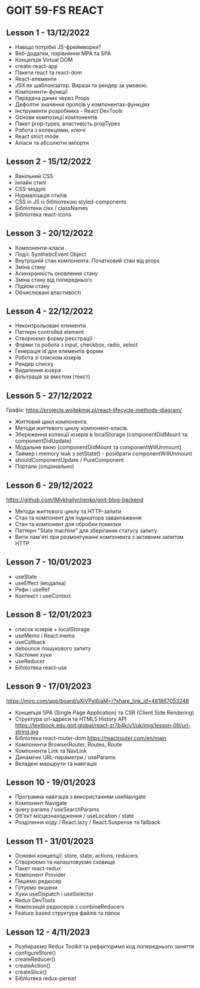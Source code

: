 # GOIT 59-FS REACT

## Lesson 1 - 13/12/2022

- Навіщо потрібні JS-фреймворки?
- Веб-додатки, порівняння MPA та SPA
- Концепція Virtual DOM
- create-react-app
- Пакети react та react-dom
- React-елементи
- JSX як шаблонізатор. Вирази та рендер за умовою.
- Компоненти-функції
- Передача даних через Props
- Дефолтні значення пропсів у компонентах-функціях
- Інструменти розробника - React DevTools
- Основи композиції компонентів
- Пакет prop-types, властивість propTypes
- Робота з колекціями, ключі
- React strict mode
- Аліаси та абсолютні імпорти

## Lesson 2 - 15/12/2022

- Ванільний CSS
- Інлайн стилі
- CSS-модулі
- Нормалізація стилів
- CSS in JS із бібліотекою styled-components
- Бібліотеки clsx / classNames
- Бібліотека react-icons

## Lesson 3 - 20/12/2022

- Компоненти-класи
- Події: SyntheticEvent Object
- Внутрішній стан компонента. Початковий стан від props
- Зміна стану
- Асинхронність оновлення стану
- Зміна стану від попереднього
- Підйом стану
- Обчислювані властивості

## Lesson 4 - 22/12/2022

- Неконтрольовані елементи
- Паттерн controlled element
- Створюємо форму реєстрації
- Форми та робота з input, checkbox, radio, select
- Генерація id для елементів форми
- Робота зі списком юзерів
- Рендер списку
- Видалення юзера
- фільтрація за вмістом (текст)

## Lesson 5 - 27/12/2022

Графік:
https://projects.wojtekmaj.pl/react-lifecycle-methods-diagram/

- Життєвий цикл компонента.
- Методи життєвого циклу компонент-класів.
- Збереження колекції юзерів в localStorage (componentDidMount та componentDidUpdate)
- Модальне вікно (componentDidMount та componentWillUnmount)
- Таймер і memory leak з setState() - розібрати componentWillUnmount
- shouldComponentUpdate / PureComponent
- Портали (опціонально)

## Lesson 6 - 29/12/2022

https://github.com/iMykhailychenko/goit-blog-backend

- Методи життєвого циклу та HTTP-запити
- Стан та компонент для індикатора завантаження
- Стан та компонент для обробки помилки
- Паттерн "State machine" для зберігання статусу запиту
- Витік пам'яті при розмонтуванні компонента з активним запитом HTTP

## Lesson 7 - 10/01/2023

- useState
- useEffect (модалка)
- Рефи і useRef
- Контекст і useContext

## Lesson 8 - 12/01/2023

- список юзерів + localStorage
- useMemo і React.memo
- useCallback
- debounce пошукового запиту
- Кастомні хуки
- useReducer
- Бібліотека react-use

## Lesson 9 - 17/01/2023

https://miro.com/app/board/uXjVPxI6iaM=/?share_link_id=481867053248

- Концепція SPA (Single Page Application) та CSR (Client Side Rendering)
- Структура url-адреси та HTML5 History API https://textbook.edu.goit.global/react-zr7b4k/v1/uk/img/lesson-09/url-string.jpg
- Бібліотека react-router-dom https://reactrouter.com/en/main
- Компоненти BrowserRouter, Routes, Route
- Компоненти Link та NavLink
- Динамічні URL-параметри / useParams
- Вкладені маршрути та навігація

## Lesson 10 - 19/01/2023

- Програмна навігація з використанням useNavigate
- Компонент Navigate
- query params / useSearchParams
- Об'єкт місцезнаходження / useLocation / state
- Розділення коду / React.lazy / React.Suspense та fallback

## Lesson 11 - 31/01/2023

- Основні концепції: store, state, actions, reducers
- Створюємо та налаштовуємо сховище
- Пакет react-redux
- Компонент Provider
- Пишемо редюсер
- Готуємо екшени
- Хуки useDispatch і useSelector
- Redux DevTools
- Композиція редюсерів з combineReducers
- Feature based структура файлів та папок

## Lesson 12 - 4/11/2023

- Розбираємо Redux Toolkit та рефакторимо код попереднього заняття
- configureStore()
- createReducer()
- createAction()
- createSlice()
- Бібліотека redux-persist
